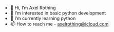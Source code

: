 - 👋 Hi, I’m Axel Rothing
- 👀 I’m interested in basic python development 
- 🌱 I’m currently learning python
- 📫 How to reach me - axelrothing@icloud.com

<!---
axelrothing/axelrothing is a ✨ special ✨ repository because its `README.md` (this file) appears on your GitHub profile.
You can click the Preview link to take a look at your changes.
--->
